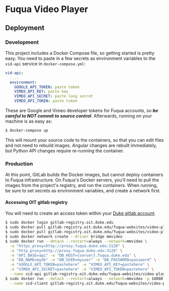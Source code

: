# Fuqua Video Player

## Deployment

### Development

This project includes a Docker Compose file, so getting started is pretty easy. You need to paste in a few secrets as environment variables to the `vid-api` service in `docker-compose.yml`:

```yaml
vid-api:
  ....
  environment:
    GOOGLE_API_TOKEN: paste token
    VIMEO_API_KEY: paste key
    VIMEO_API_SECRET: paste long secret
    VIMEO_API_TOKEN: paste token
```

These are Google and Vimeo developer tokens for Fuqua accounts, so ___be careful to NOT commit to source control___. Afterwards, running on your machine is as easy as:

```bash
$ docker-compose up
```

This will mount your source code to the containers, so that you can edit files and not need to rebuild images. Angular changes are rebuilt immediately, but Python API changes require re-running the container.

### Production

At this point, GitLab builds the Docker images, but cannot deploy containers to Fuqua infrastructure. On Fuqua's Docker servers, you'll need to pull the images from the project's registry, and run the containers. When running, be sure to set secrets as environment variables, and create a network first.

#### Accessing OIT gitlab registry

You will need to create an access token within your [Duke gitlab account](https://gitlab.oit.duke.edu/-/user_settings/personal_access_tokens).



```bash
$ sudo docker login gitlab-registry.oit.duke.edu
$ sudo docker pull gitlab-registry.oit.duke.edu/fuqua-websites/video-player/api:master
$ sudo docker pull gitlab-registry.oit.duke.edu/fuqua-websites/video-player/client:master
$ sudo docker network create --driver bridge mmvideo
$ sudo docker run --detach --restart=always --network=mmvideo \
  -e "https_proxy=http://proxy.fuqua.duke.edu:3128" \
  -e "http_proxy=http://proxy.fuqua.duke.edu:3128" \
  -e "API_BASE=api" -e "DB_HOST={server}.fuqua.duke.edu" \
  -e "DB_NAME=mydb" -e "DB_USER=myuser" -e "DB_PASSWORD=password" \
  -e "GOOGLE_API_TOKEN=pastehere" -e "VIMEO_API_KEY=pastehere" \
  -e "VIMEO_API_SECRET=pastehere" -e "VIMEO_API_TOKEN=pastehere" \
  --name vid-api gitlab-registry.oit.duke.edu/fuqua-websites/video-player/api:master
$ sudo docker run --detach --restart=always --network=mmvideo -p 18080:80 \
  --name vid-client gitlab-registry.oit.duke.edu/fuqua-websites/video-player/client:master
```
